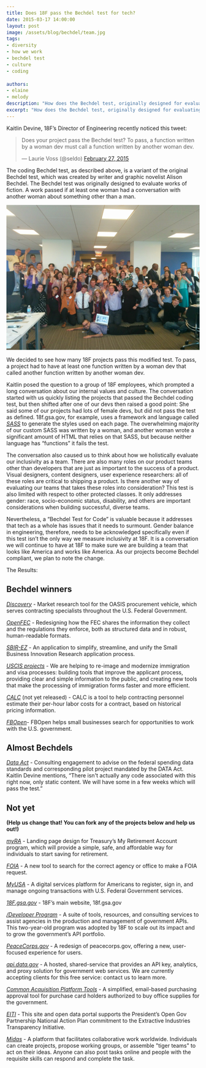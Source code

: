 ```yaml
---
title: Does 18F pass the Bechdel test for tech?
date: 2015-03-17 14:00:00
layout: post
image: /assets/blog/bechdel/team.jpg
tags:
- diversity
- how we work
- bechdel test
- culture
- coding

authors:
- elaine
- melody
description: "How does the Bechdel test, originally designed for evaluating works for fiction, apply to technology projects? To pass, a function written by a woman dev must call a function written by another woman dev."
excerpt: "How does the Bechdel test, originally designed for evaluating works for fiction, apply to technology projects? To pass, a function written by a woman dev must call a function written by another woman dev."
---
```

Kaitlin Devine, 18F’s Director of Engineering recently noticed this
tweet:

<blockquote class="twitter-tweet" lang="en"><p>Does your project pass the Bechdel test? To pass, a function written by a woman dev must call a function written by another woman dev.</p>&mdash; Laurie Voss (@seldo) <a href="https://twitter.com/seldo/status/571453200093437952">February 27, 2015</a></blockquote>
<script async src="https://platform.twitter.com/widgets.js" charset="utf-8"></script>

The coding Bechdel test, as described above, is a variant of the
original Bechdel test, which was created by writer and graphic novelist
Alison Bechdel. The Bechdel test was originally designed to evaluate
works of fiction. A work passed if at least one woman had a conversation with another woman about something other than a man.

![The 18F team](/assets/blog/bechdel/team.jpg)

We decided to see how many 18F projects pass this modified test. To
pass, a project had to have at least one function written by a woman dev
that called another function written by another woman dev.

Kaitlin posed the question to a group of 18F employees, which prompted a
long conversation about our internal values and culture. The
conversation started with us quickly listing the projects that passed
the Bechdel coding test, but then shifted after one of our devs then
raised a good point: She said some of our projects had lots of female
devs, but did not pass the test as defined. 18f.gsa.gov, for example,
uses a framework and language called [*SASS*](http://sass-lang.com/) to generate the
styles used on each page. The overwhelming majority of our custom SASS was written by
a woman, and another woman wrote a significant amount of HTML that
relies on that SASS, but because neither language has “functions” it
fails the test.

The conversation also caused us to think about how we holistically
evaluate our inclusivity as a team. There are also many roles on our
product teams other than developers that are just as important to the
success of a product. Visual designers, content designers, user
experience researchers: all of these roles are critical to shipping a
product. Is there another way of evaluating our teams that takes these
roles into consideration? This test is also limited with respect to
other protected classes. It only addresses gender: race, socio-economic
status, disability, and others are important considerations when
building successful, diverse teams.

Nevertheless, a “Bechdel Test for Code” is valuable because it addresses
that tech as a whole has issues that it needs to surmount. Gender
balance in engineering, therefore, needs to be acknowledged specifically
even if this test isn’t the only way we measure inclusivity at 18F. It
is a conversation we will continue to have at 18F to make sure we are
building a team that looks like America and works like America. As our
projects become Bechdel compliant, we plan to note the change.

The Results:

## Bechdel winners

[*Discovery*](https://github.com/18F/discovery) - Market research tool
for the OASIS procurement vehicle, which serves contracting specialists
throughout the U.S. Federal Government.

[*OpenFEC*](https://github.com/18F/openFEC) - Redesigning how the FEC
shares the information they collect and the regulations they enforce,
both as structured data and in robust, human-readable formats.

[*SBIR-EZ*](https://github.com/18F/afsbirez) - An application to
simplify, streamline, and unify the Small Business Innovation Research
application process.

[*USCIS projects*](https://18f.gsa.gov/dashboard/project/uscis/) - We
are helping to re-image and modernize immigration and visa processes:
building tools that improve the applicant process, providing clear and
simple information to the public, and creating new tools that make the
processing of immigration forms faster and more efficient.

[*CALC*](https://github.com/18F/calc) (not yet released) - CALC is a
tool to help contracting personnel estimate their per-hour labor costs
for a contract, based on historical pricing information.

[*FBOpen*](https://github.com/18F/fbopen)- FBOpen helps small
businesses search for opportunities to work with the U.S. government.

## Almost Bechdels

[*Data
Act*](https://github.com/fedspendingtransparency/fedspendingtransparency.github.io) -
Consulting engagement to advise on the federal spending data standards
and corresponding pilot project mandated by the DATA Act. Kaitlin Devine
mentions, “There isn't actually any code associated with this right now,
only static content. We will have some in a few weeks which will pass
the test.”

## Not yet
**(Help us change that! You can fork any of the projects below
and help us out!)**

[*myRA*](https://github.com/18F/myra) - Landing page design for
Treasury’s My Retirement Account program, which will provide a simple,
safe, and affordable way for individuals to start saving for retirement.

[*FOIA*](https://github.com/18F/foia) - A new tool to search for the
correct agency or office to make a FOIA request.

[*MyUSA*](https://github.com/18F/myusa) -
A digital services platform for Americans to register, sign in, and
manage ongoing transactions with U.S. Federal Government services.

[*18F.gsa.gov*](https://github.com/18F/18f.gsa.gov) -
18F’s main website, 18f.gsa.gov

[*/Developer Program*](https://github.com/18F/API-All-the-X) -
A suite of tools, resources, and consulting services to assist agencies
in the production and management of government APIs. This two-year-old
program was adopted by 18F to scale out its impact and to grow the
government’s API portfolio.

[*PeaceCorps.gov*](https://github.com/18F/peacecorps-site) - A redesign
of peacecorps.gov, offering a new, user-focused experience for users.

[*api.data.gov*](https://github.com/18F/api.data.gov) - A hosted,
shared-service that provides an API key, analytics, and proxy solution
for government web services. We are currently accepting clients for this
free service: contact us to learn more.

[*Common Acquisition Platform Tools*](https://github.com/18F/C2) - A
simplified, email-based purchasing approval tool for purchase card
holders authorized to buy office supplies for the government.

[*EITI*](https://github.com/18F/doi-extractives-data) - This site and
open data portal supports the President’s Open Gov Partnership National
Action Plan commitment to the Extractive Industries Transparency
Initiative.

[*Midas*](https://github.com/18F/midas) - A platform that facilitates
collaborative work worldwide. Individuals can create projects, propose
working groups, or assemble "tiger teams" to act on their ideas. Anyone
can also post tasks online and people with the requisite skills can
respond and complete the task.

